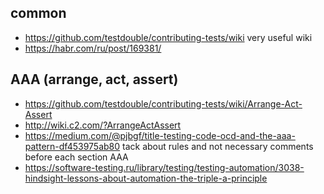 
## common

- https://github.com/testdouble/contributing-tests/wiki very useful wiki
- https://habr.com/ru/post/169381/

## AAA (arrange, act, assert)
- https://github.com/testdouble/contributing-tests/wiki/Arrange-Act-Assert
- http://wiki.c2.com/?ArrangeActAssert
- https://medium.com/@pjbgf/title-testing-code-ocd-and-the-aaa-pattern-df453975ab80 tack about rules and not
 necessary comments before each section AAA
- https://software-testing.ru/library/testing/testing-automation/3038-hindsight-lessons-about-automation-the-triple-a-principle
